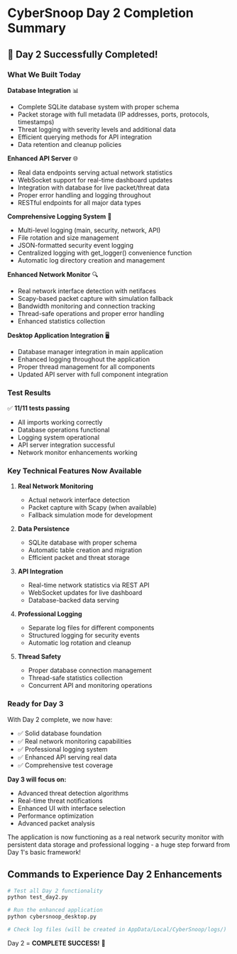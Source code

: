 # CyberSnoop Day 2 Completion Summary

## 🎉 Day 2 Successfully Completed!

### What We Built Today

**Database Integration** 📊
- Complete SQLite database system with proper schema
- Packet storage with full metadata (IP addresses, ports, protocols, timestamps)
- Threat logging with severity levels and additional data
- Efficient querying methods for API integration
- Data retention and cleanup policies

**Enhanced API Server** 🌐
- Real data endpoints serving actual network statistics
- WebSocket support for real-time dashboard updates
- Integration with database for live packet/threat data
- Proper error handling and logging throughout
- RESTful endpoints for all major data types

**Comprehensive Logging System** 📝
- Multi-level logging (main, security, network, API)
- File rotation and size management
- JSON-formatted security event logging
- Centralized logging with get_logger() convenience function
- Automatic log directory creation and management

**Enhanced Network Monitor** 🔍
- Real network interface detection with netifaces
- Scapy-based packet capture with simulation fallback
- Bandwidth monitoring and connection tracking
- Thread-safe operations and proper error handling
- Enhanced statistics collection

**Desktop Application Integration** 🖥️
- Database manager integration in main application
- Enhanced logging throughout the application
- Proper thread management for all components
- Updated API server with full component integration

### Test Results
✅ **11/11 tests passing**
- All imports working correctly
- Database operations functional
- Logging system operational
- API server integration successful
- Network monitor enhancements working

### Key Technical Features Now Available

1. **Real Network Monitoring**
   - Actual network interface detection
   - Packet capture with Scapy (when available)
   - Fallback simulation mode for development

2. **Data Persistence**
   - SQLite database with proper schema
   - Automatic table creation and migration
   - Efficient packet and threat storage

3. **API Integration**
   - Real-time network statistics via REST API
   - WebSocket updates for live dashboard
   - Database-backed data serving

4. **Professional Logging**
   - Separate log files for different components
   - Structured logging for security events
   - Automatic log rotation and cleanup

5. **Thread Safety**
   - Proper database connection management
   - Thread-safe statistics collection
   - Concurrent API and monitoring operations

### Ready for Day 3

With Day 2 complete, we now have:
- ✅ Solid database foundation
- ✅ Real network monitoring capabilities
- ✅ Professional logging system
- ✅ Enhanced API serving real data
- ✅ Comprehensive test coverage

**Day 3 will focus on:**
- Advanced threat detection algorithms
- Real-time threat notifications
- Enhanced UI with interface selection
- Performance optimization
- Advanced packet analysis

The application is now functioning as a real network security monitor with persistent data storage and professional logging - a huge step forward from Day 1's basic framework!

## Commands to Experience Day 2 Enhancements

```bash
# Test all Day 2 functionality
python test_day2.py

# Run the enhanced application
python cybersnoop_desktop.py

# Check log files (will be created in AppData/Local/CyberSnoop/logs/)
```

Day 2 = **COMPLETE SUCCESS!** 🚀
